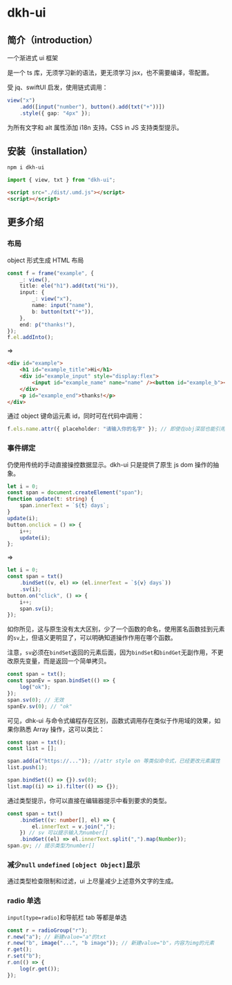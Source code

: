 # dkh-ui

## 简介（introduction）

一个渐进式 ui 框架

是一个 ts 库，无须学习新的语法，更无须学习 jsx，也不需要编译，零配置。

受 jq、swiftUI 启发，使用链式调用：

```ts
view("x")
    .add([input("number"), button().add(txt("+"))])
    .style({ gap: "4px" });
```

为所有文字和 alt 属性添加 i18n 支持。CSS in JS 支持类型提示。

## 安装（installation）

```bash
npm i dkh-ui
```

```js
import { view, txt } from "dkh-ui";
```

```html
<script src="./dist/.umd.js"></script>
<script></script>
```

## 更多介绍

### 布局

object 形式生成 HTML 布局

```ts
const f = frame("example", {
    _: view(),
    title: ele("h1").add(txt("Hi")),
    input: {
        _: view("x"),
        name: input("name"),
        b: button(txt("+")),
    },
    end: p("thanks!"),
});
f.el.addInto();
```

=>

```html
<div id="example">
    <h1 id="example_title">Hi</h1>
    <div id="example_input" style="display:flex">
        <input id="example_name" name="name" /><button id="example_b"><span>+</span></button>
    </div>
    <p id="example_end">thanks!</p>
</div>
```

通过 object 键命运元素 id，同时可在代码中调用：

```ts
f.els.name.attr({ placeholder: "请输入你的名字" }); // 即使在obj深层也能引用，支持ts类型提示
```

### 事件绑定

仍使用传统的手动直接操控数据显示。dkh-ui 只是提供了原生 js dom 操作的抽象。

```ts
let i = 0;
const span = document.createElement("span");
function update(t: string) {
    span.innerText = `${t} days`;
}
update(i);
button.onclick = () => {
    i++;
    update(i);
};
```

=>

```ts
let i = 0;
const span = txt()
    .bindSet((v, el) => (el.innerText = `${v} days`))
    .sv(i);
button.on("click", () => {
    i++;
    span.sv(i);
});
```

如你所见，这与原生没有太大区别，少了一个函数的命名，使用匿名函数挂到元素的`sv`上，但语义更明显了，可以明确知道操作作用在哪个函数。

注意，`sv`必须在`bindSet`返回的元素后面，因为`bindSet`和`bindGet`无副作用，不更改原先变量，而是返回一个简单拷贝。

```ts
const span = txt();
const spanEv = span.bindSet(() => {
    log("ok");
});
span.sv(0); // 无效
spanEv.sv(0); // "ok"
```

可见，dhk-ui 与命令式编程存在区别，函数式调用存在类似于作用域的效果，如果你熟悉 Array 操作，这可以类比：

```ts
const span = txt();
const list = [];

span.add(a("https://...")); //attr style on 等类似命令式，已经更改元素属性
list.push(1);

span.bindSet(() => {}).sv(0);
list.map((i) => i).filter(() => {});
```

通过类型提示，你可以直接在编辑器提示中看到要求的类型。

```ts
const span = txt()
    .bindSet((v: number[], el) => {
        el.innerText = v.join(",");
    }) // sv 可以提示输入为number[]
    .bindGet((el) => el.innerText.split(",").map(Number));
span.gv; // 提示类型为number[]
```

### 减少`null` `undefined` `[object Object]`显示

通过类型检查限制和过滤，ui 上尽量减少上述意外文字的生成。

### radio 单选

`input[type=radio]`和导航栏 tab 等都是单选

```ts
const r = radioGroup("r");
r.new("a"); // 新建value="a"的txt
r.new("b", image("...", "b image")); // 新建value="b"，内容为img的元素
r.get();
r.set("b");
r.on(() => {
    log(r.get());
});
```
